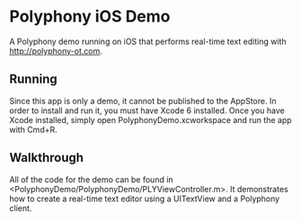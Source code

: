 Polyphony iOS Demo
==================

A Polyphony demo running on iOS that performs real-time text editing with
<http://polyphony-ot.com>.

Running
-------

Since this app is only a demo, it cannot be published to the AppStore. In order
to install and run it, you must have Xcode 6 installed. Once you have Xcode
installed, simply open PolyphonyDemo.xcworkspace and run the app with Cmd+R.

Walkthrough
-----------

All of the code for the demo can be found in
<PolyphonyDemo/PolyphonyDemo/PLYViewController.m>. It demonstrates how to create
a real-time text editor using a UITextView and a Polyphony client.
